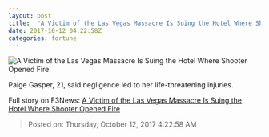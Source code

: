 ```yaml
---
layout: post
title:  "A Victim of the Las Vegas Massacre Is Suing the Hotel Where Shooter Opened Fire"
date: 2017-10-12 04:22:58Z
categories: fortune
---
```


![A Victim of the Las Vegas Massacre Is Suing the Hotel Where Shooter Opened Fire](https://fortunedotcom.files.wordpress.com/2017/10/gettyimages-8566480942.jpg)

Paige Gasper, 21, said negligence led to her life-threatening injuries.


Full story on F3News: [A Victim of the Las Vegas Massacre Is Suing the Hotel Where Shooter Opened Fire](http://www.f3nws.com/n/EHnNfE)

> Posted on: Thursday, October 12, 2017 4:22:58 AM
